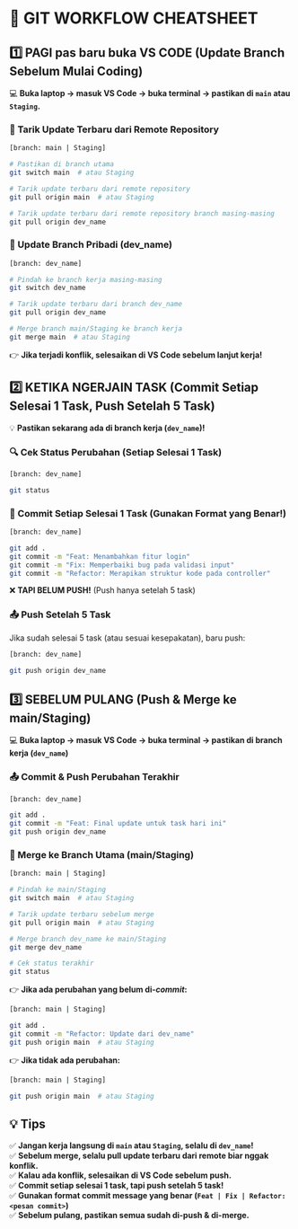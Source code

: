 # 📌 **GIT WORKFLOW CHEATSHEET**

## **1️⃣ PAGI pas baru buka VS CODE (Update Branch Sebelum Mulai Coding)**

💻 **Buka laptop → masuk VS Code → buka terminal → pastikan di `main` atau `Staging`.**

### **🔄 Tarik Update Terbaru dari Remote Repository**

```sh
[branch: main | Staging]

# Pastikan di branch utama
git switch main  # atau Staging

# Tarik update terbaru dari remote repository
git pull origin main  # atau Staging

# Tarik update terbaru dari remote repository branch masing-masing
git pull origin dev_name
```

### **🔄 Update Branch Pribadi (dev_name)**

```sh
[branch: dev_name]

# Pindah ke branch kerja masing-masing
git switch dev_name

# Tarik update terbaru dari branch dev_name
git pull origin dev_name

# Merge branch main/Staging ke branch kerja
git merge main  # atau Staging
```

👉 **Jika terjadi konflik, selesaikan di VS Code sebelum lanjut kerja!**

## **2️⃣ KETIKA NGERJAIN TASK (Commit Setiap Selesai 1 Task, Push Setelah 5 Task)**

💡 **Pastikan sekarang ada di branch kerja (`dev_name`)!**

### **🔍 Cek Status Perubahan (Setiap Selesai 1 Task)**

```sh
[branch: dev_name]

git status
```

### **📌 Commit Setiap Selesai 1 Task (Gunakan Format yang Benar!)**

```sh
[branch: dev_name]

git add .
git commit -m "Feat: Menambahkan fitur login"
git commit -m "Fix: Memperbaiki bug pada validasi input"
git commit -m "Refactor: Merapikan struktur kode pada controller"
```

❌ **TAPI BELUM PUSH!** (Push hanya setelah 5 task)

### **📤 Push Setelah 5 Task**

Jika sudah selesai 5 task (atau sesuai kesepakatan), baru push:

```sh
[branch: dev_name]

git push origin dev_name
```

## **3️⃣ SEBELUM PULANG (Push & Merge ke main/Staging)**

💻 **Buka laptop → masuk VS Code → buka terminal → pastikan di branch kerja (`dev_name`)**

### **📤 Commit & Push Perubahan Terakhir**

```sh
[branch: dev_name]

git add .
git commit -m "Feat: Final update untuk task hari ini"
git push origin dev_name
```

### **🔄 Merge ke Branch Utama (main/Staging)**

```sh
[branch: main | Staging]

# Pindah ke main/Staging
git switch main  # atau Staging

# Tarik update terbaru sebelum merge
git pull origin main  # atau Staging

# Merge branch dev_name ke main/Staging
git merge dev_name

# Cek status terakhir
git status
```

👉 **Jika ada perubahan yang belum di-<i>commit</i>:**

```sh
[branch: main | Staging]

git add .
git commit -m "Refactor: Update dari dev_name"
git push origin main  # atau Staging
```

👉 **Jika tidak ada perubahan:**

```sh
[branch: main | Staging]

git push origin main  # atau Staging
```

## **💡 Tips**

✅ **Jangan kerja langsung di `main` atau `Staging`, selalu di `dev_name`!**  
✅ **Sebelum merge, selalu pull update terbaru dari remote biar nggak konflik.**  
✅ **Kalau ada konflik, selesaikan di VS Code sebelum push.**  
✅ **Commit setiap selesai 1 task, tapi push setelah 5 task!**  
✅ **Gunakan format commit message yang benar (`Feat | Fix | Refactor: <pesan commit>`)**  
✅ **Sebelum pulang, pastikan semua sudah di-push & di-merge.**

